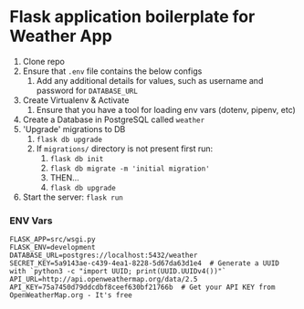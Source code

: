 # Flask application boilerplate for Weather App

1. Clone repo
1. Ensure that `.env` file contains the below configs
    1. Add any additional details for values, such as username and password for `DATABASE_URL`
1. Create Virtualenv & Activate
    1. Ensure that you have a tool for loading env vars (dotenv, pipenv, etc)
1. Create a Database in PostgreSQL called `weather`
1. 'Upgrade' migrations to DB
    1. `flask db upgrade`
    1. If `migrations/` directory is not present first run:
        1. `flask db init`
        1. `flask db migrate -m 'initial migration'`
        1. THEN...
        1. `flask db upgrade`
1. Start the server: `flask run`


### ENV Vars
```dotenv
FLASK_APP=src/wsgi.py
FLASK_ENV=development
DATABASE_URL=postgres://localhost:5432/weather
SECRET_KEY=5a9143ae-c439-4ea1-8228-5d67da63d1e4  # Generate a UUID with `python3 -c "import UUID; print(UUID.UUIDv4())"` 
API_URL=http://api.openweathermap.org/data/2.5  
API_KEY=75a7450d79ddcdbf8ceef630bf21766b  # Get your API KEY from OpenWeatherMap.org - It's free
```
